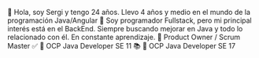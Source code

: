 👋 Hola, soy Sergi y tengo 24 años. Llevo 4 años y medio en el mundo de la programación Java/Angular
👀 Soy programador Fullstack, pero mi principal interés está en el BackEnd. Siempre buscando mejorar en Java y todo lo relacionado con él. En constante aprendizaje.
🔰 Product Owner / Scrum Master ✅
🔰 OCP Java Developer SE 11 📚
🔰 OCP Java Developer SE 17 
